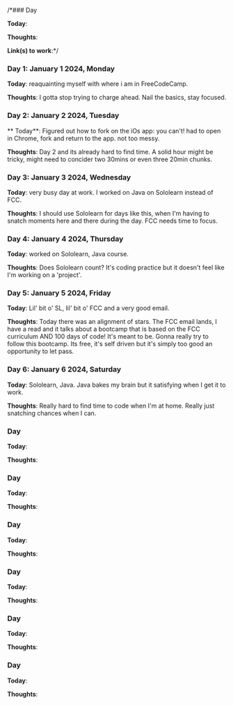 /*### Day 

**Today**: 

**Thoughts**: 

**Link(s) to work**:*/


### Day 1: January 1 2024, Monday

**Today**: reaquainting myself with where i am in FreeCodeCamp.

**Thoughts**: I gotta stop trying to charge ahead. Nail the basics, stay focused.

### Day 2: January 2 2024, Tuesday

** Today**: Figured out how to fork on the iOs app: you can't! had to open in Chrome, fork and return to the app. not too messy.

**Thoughts**: Day 2 and its already hard to find time. A solid hour might be tricky, might need to concider two 30mins or even three 20min chunks.

### Day 3: January 3 2024, Wednesday

**Today**: very busy day at work. I worked on Java on Sololearn instead of FCC.

**Thoughts**: I should use Sololearn for days like this, when I'm having to snatch moments here and there during the day. FCC needs time to focus. 

### Day 4: January 4 2024, Thursday

**Today**: worked on Sololearn, Java course.

**Thoughts**: Does Sololearn count? It's coding practice but it doesn't feel like I'm working on a 'project'.

### Day 5: January 5 2024, Friday

**Today**: Lil' bit o' SL, lil' bit o' FCC and a very good email.

**Thoughts**: Today there was an alignment of stars. The FCC email lands, I have a read and it talks about a bootcamp that is based on the FCC curriculum AND 100 days of code! It's meant to be. Gonna really try to follow this bootcamp. Its free, it's self driven but it's simply too good an opportunity to let pass.

### Day 6: January 6 2024, Saturday

**Today**: Sololearn, Java. Java bakes my brain but it satisfying when I get it to work.

**Thoughts**: Really hard to find time to code when I'm at home. Really just snatching chances when I can.

### Day 

**Today**: 

**Thoughts**:

### Day 

**Today**: 

**Thoughts**:

### Day 

**Today**: 

**Thoughts**:

### Day 

**Today**: 

**Thoughts**:

### Day 

**Today**: 

**Thoughts**:

### Day 

**Today**: 

**Thoughts**:
